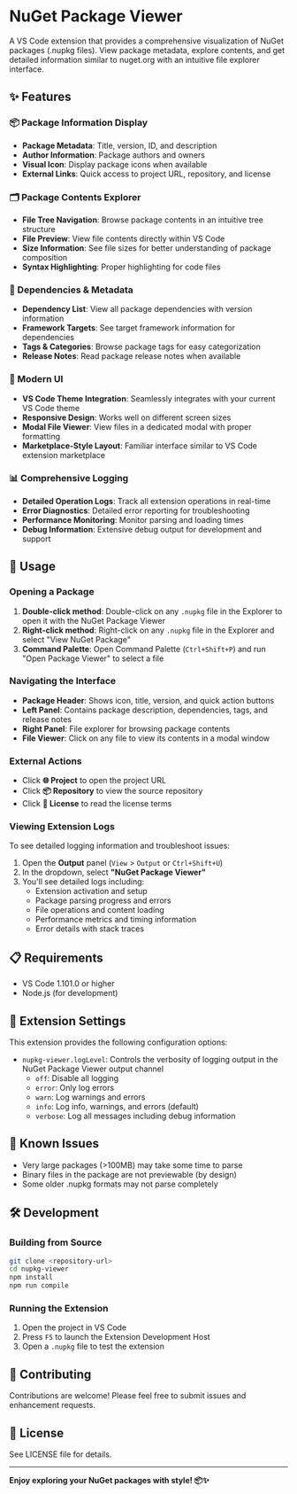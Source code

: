 # NuGet Package Viewer

A VS Code extension that provides a comprehensive visualization of NuGet packages (.nupkg files). View package metadata, explore contents, and get detailed information similar to nuget.org with an intuitive file explorer interface.

## ✨ Features

### 📦 Package Information Display
- **Package Metadata**: Title, version, ID, and description
- **Author Information**: Package authors and owners
- **Visual Icon**: Display package icons when available
- **External Links**: Quick access to project URL, repository, and license

### 🗂️ Package Contents Explorer
- **File Tree Navigation**: Browse package contents in an intuitive tree structure
- **File Preview**: View file contents directly within VS Code
- **Size Information**: See file sizes for better understanding of package composition
- **Syntax Highlighting**: Proper highlighting for code files

### 🔗 Dependencies & Metadata
- **Dependency List**: View all package dependencies with version information
- **Framework Targets**: See target framework information for dependencies
- **Tags & Categories**: Browse package tags for easy categorization
- **Release Notes**: Read package release notes when available

### 🎨 Modern UI
- **VS Code Theme Integration**: Seamlessly integrates with your current VS Code theme
- **Responsive Design**: Works well on different screen sizes
- **Modal File Viewer**: View files in a dedicated modal with proper formatting
- **Marketplace-Style Layout**: Familiar interface similar to VS Code extension marketplace

### 📊 Comprehensive Logging
- **Detailed Operation Logs**: Track all extension operations in real-time
- **Error Diagnostics**: Detailed error reporting for troubleshooting
- **Performance Monitoring**: Monitor parsing and loading times
- **Debug Information**: Extensive debug output for development and support

## 🚀 Usage

### Opening a Package

1. **Double-click method**: Double-click on any `.nupkg` file in the Explorer to open it with the NuGet Package Viewer
2. **Right-click method**: Right-click on any `.nupkg` file in the Explorer and select "View NuGet Package"
3. **Command Palette**: Open Command Palette (`Ctrl+Shift+P`) and run "Open Package Viewer" to select a file

### Navigating the Interface
- **Package Header**: Shows icon, title, version, and quick action buttons
- **Left Panel**: Contains package description, dependencies, tags, and release notes
- **Right Panel**: File explorer for browsing package contents
- **File Viewer**: Click on any file to view its contents in a modal window

### External Actions
- Click **🌐 Project** to open the project URL
- Click **📦 Repository** to view the source repository
- Click **📄 License** to read the license terms

### Viewing Extension Logs

To see detailed logging information and troubleshoot issues:

1. Open the **Output** panel (`View` > `Output` or `Ctrl+Shift+U`)
2. In the dropdown, select **"NuGet Package Viewer"**
3. You'll see detailed logs including:
   - Extension activation and setup
   - Package parsing progress and errors
   - File operations and content loading
   - Performance metrics and timing information
   - Error details with stack traces

## 📋 Requirements

- VS Code 1.101.0 or higher
- Node.js (for development)

## 🔧 Extension Settings

This extension provides the following configuration options:

* `nupkg-viewer.logLevel`: Controls the verbosity of logging output in the NuGet Package Viewer output channel
  * `off`: Disable all logging
  * `error`: Only log errors
  * `warn`: Log warnings and errors  
  * `info`: Log info, warnings, and errors (default)
  * `verbose`: Log all messages including debug information

## 🐛 Known Issues

- Very large packages (>100MB) may take some time to parse
- Binary files in the package are not previewable (by design)
- Some older .nupkg formats may not parse completely

## 🛠️ Development

### Building from Source
```bash
git clone <repository-url>
cd nupkg-viewer
npm install
npm run compile
```

### Running the Extension
1. Open the project in VS Code
2. Press `F5` to launch the Extension Development Host
3. Open a `.nupkg` file to test the extension

## 🤝 Contributing

Contributions are welcome! Please feel free to submit issues and enhancement requests.

## 📄 License

See LICENSE file for details.

---

**Enjoy exploring your NuGet packages with style! 📦✨**
